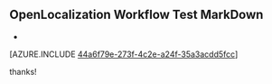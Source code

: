 ## OpenLocalization Workflow Test MarkDown
* 

[AZURE.INCLUDE [44a6f79e-273f-4c2e-a24f-35a3acdd5fcc](calleeMd1.md)]

 
thanks!
